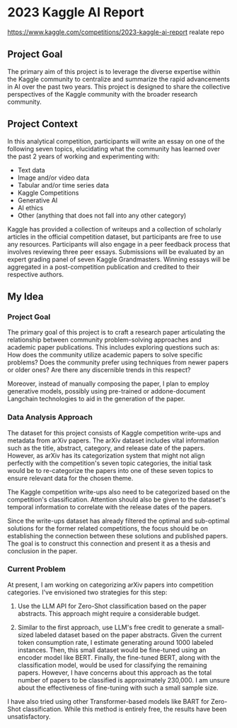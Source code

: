 # 2023 Kaggle AI Report 

https://www.kaggle.com/competitions/2023-kaggle-ai-report realate repo

## Project Goal

The primary aim of this project is to leverage the diverse expertise within the Kaggle community to centralize and summarize the rapid advancements in AI over the past two years. This project is designed to share the collective perspectives of the Kaggle community with the broader research community.

## Project Context

In this analytical competition, participants will write an essay on one of the following seven topics, elucidating what the community has learned over the past 2 years of working and experimenting with:

- Text data
- Image and/or video data
- Tabular and/or time series data
- Kaggle Competitions
- Generative AI
- AI ethics
- Other (anything that does not fall into any other category)

Kaggle has provided a collection of writeups and a collection of scholarly articles in the official competition dataset, but participants are free to use any resources. Participants will also engage in a peer feedback process that involves reviewing three peer essays. Submissions will be evaluated by an expert grading panel of seven Kaggle Grandmasters. Winning essays will be aggregated in a post-competition publication and credited to their respective authors.

## My Idea

### Project Goal

The primary goal of this project is to craft a research paper articulating the relationship between community problem-solving approaches and academic paper publications. This includes exploring questions such as: How does the community utilize academic papers to solve specific problems? Does the community prefer using techniques from newer papers or older ones? Are there any discernible trends in this respect?

Moreover, instead of manually composing the paper, I plan to employ generative models, possibly using pre-trained or addone-document Langchain technologies to aid in the generation of the paper.

### Data Analysis Approach

The dataset for this project consists of Kaggle competition write-ups and metadata from arXiv papers. The arXiv dataset includes vital information such as the title, abstract, category, and release date of the papers. However, as arXiv has its categorization system that might not align perfectly with the competition's seven topic categories, the initial task would be to re-categorize the papers into one of these seven topics to ensure relevant data for the chosen theme.

The Kaggle competition write-ups also need to be categorized based on the competition's classification. Attention should also be given to the dataset's temporal information to correlate with the release dates of the papers.

Since the write-ups dataset has already filtered the optimal and sub-optimal solutions for the former related competitions, the focus should be on establishing the connection between these solutions and published papers. The goal is to construct this connection and present it as a thesis and conclusion in the paper.

### Current Problem

At present, I am working on categorizing arXiv papers into competition categories. I've envisioned two strategies for this step:

1. Use the LLM API for Zero-Shot classification based on the paper abstracts. This approach might require a considerable budget.

2. Similar to the first approach, use LLM's free credit to generate a small-sized labeled dataset based on the paper abstracts. Given the current token consumption rate, I estimate generating around 1000 labeled instances. Then, this small dataset would be fine-tuned using an encoder model like BERT. Finally, the fine-tuned BERT, along with the classification model, would be used for classifying the remaining papers. However, I have concerns about this approach as the total number of papers to be classified is approximately 230,000. I am unsure about the effectiveness of fine-tuning with such a small sample size.

I have also tried using other Transformer-based models like BART for Zero-Shot classification. While this method is entirely free, the results have been unsatisfactory.



